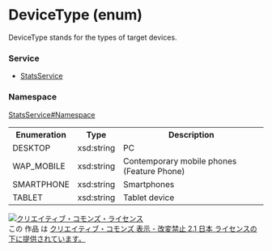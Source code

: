 # DeviceType (enum)
DeviceType stands for the types of target devices.

### Service
+ [StatsService](../../services/StatsService.md)

### Namespace
[StatsService#Namespace](../../services/StatsService.md#namespace)

<table>
 <tr>
  <th>Enumeration </th>
  <th>Type</th>
  <th>Description</th>
 <tr>
  <td>DESKTOP</td>
  <td>xsd:string</td>
  <td>PC</td>
 </tr>
 <tr>
  <td>WAP_MOBILE</td>
  <td>xsd:string</td>
  <td>Contemporary mobile phones (Feature Phone)</td>
 </tr>
 <tr>
  <td>SMARTPHONE</td>
  <td>xsd:string</td>
  <td>Smartphones</td>
 </tr>
 <tr>
  <td>TABLET</td>
  <td>xsd:string</td>
  <td>Tablet device</td>
 </tr>
</table>

<a rel="license" href="http://creativecommons.org/licenses/by-nd/2.1/jp/"><img alt="クリエイティブ・コモンズ・ライセンス" style="border-width:0" src="https://i.creativecommons.org/l/by-nd/2.1/jp/88x31.png" /></a><br />この 作品 は <a rel="license" href="http://creativecommons.org/licenses/by-nd/2.1/jp/">クリエイティブ・コモンズ 表示 - 改変禁止 2.1 日本 ライセンスの下に提供されています。</a>
